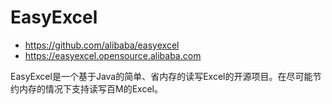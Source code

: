 # EasyExcel

- https://github.com/alibaba/easyexcel
- https://easyexcel.opensource.alibaba.com

EasyExcel是一个基于Java的简单、省内存的读写Excel的开源项目。在尽可能节约内存的情况下支持读写百M的Excel。

